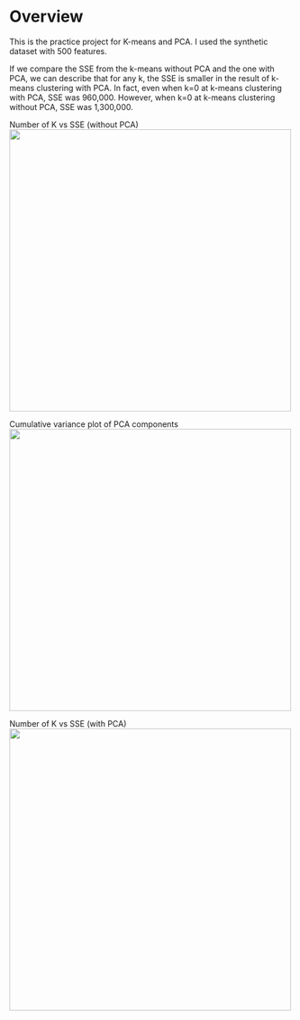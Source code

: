 # Overview
This is the practice project for K-means and PCA. I used the synthetic dataset with 500 features. 

If we compare the SSE from the k-means without PCA and the one with PCA, we can describe that for any k, the SSE is smaller in the result of k-means clustering with PCA. 
In fact, even when k=0 at k-means clustering with PCA, SSE was 960,000. However, when k=0 at k-means clustering without PCA, SSE was 1,300,000.

Number of K vs SSE (without PCA)
<img src="https://user-images.githubusercontent.com/79394001/233885960-13b03b25-a3b6-4c73-ae10-108b41a0fd57.png" width="500">

Cumulative variance plot of PCA components
<img src="https://user-images.githubusercontent.com/79394001/233886299-42d2902a-7f10-4995-bb6c-643f6ca566a1.png" width="500">

Number of K vs SSE (with PCA)
<img src="https://user-images.githubusercontent.com/79394001/233886350-61a5b376-3d96-43a0-a667-bb4c7106b038.png" width="500">
